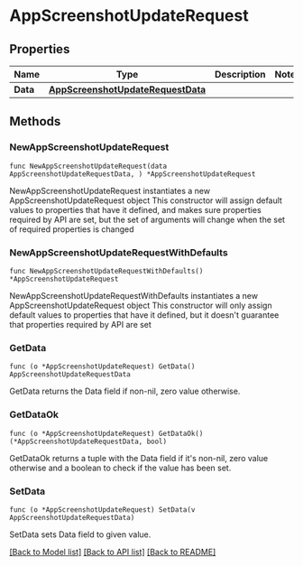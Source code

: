 # AppScreenshotUpdateRequest

## Properties

Name | Type | Description | Notes
------------ | ------------- | ------------- | -------------
**Data** | [**AppScreenshotUpdateRequestData**](AppScreenshotUpdateRequestData.md) |  | 

## Methods

### NewAppScreenshotUpdateRequest

`func NewAppScreenshotUpdateRequest(data AppScreenshotUpdateRequestData, ) *AppScreenshotUpdateRequest`

NewAppScreenshotUpdateRequest instantiates a new AppScreenshotUpdateRequest object
This constructor will assign default values to properties that have it defined,
and makes sure properties required by API are set, but the set of arguments
will change when the set of required properties is changed

### NewAppScreenshotUpdateRequestWithDefaults

`func NewAppScreenshotUpdateRequestWithDefaults() *AppScreenshotUpdateRequest`

NewAppScreenshotUpdateRequestWithDefaults instantiates a new AppScreenshotUpdateRequest object
This constructor will only assign default values to properties that have it defined,
but it doesn't guarantee that properties required by API are set

### GetData

`func (o *AppScreenshotUpdateRequest) GetData() AppScreenshotUpdateRequestData`

GetData returns the Data field if non-nil, zero value otherwise.

### GetDataOk

`func (o *AppScreenshotUpdateRequest) GetDataOk() (*AppScreenshotUpdateRequestData, bool)`

GetDataOk returns a tuple with the Data field if it's non-nil, zero value otherwise
and a boolean to check if the value has been set.

### SetData

`func (o *AppScreenshotUpdateRequest) SetData(v AppScreenshotUpdateRequestData)`

SetData sets Data field to given value.



[[Back to Model list]](../README.md#documentation-for-models) [[Back to API list]](../README.md#documentation-for-api-endpoints) [[Back to README]](../README.md)


